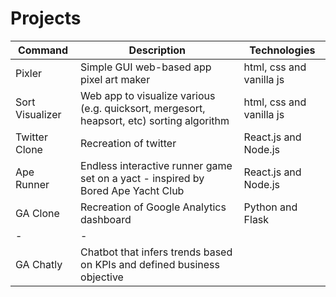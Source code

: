# Projects

| Command | Description | Technologies |
| --- | --- | --- |
| Pixler | Simple GUI web-based app pixel art maker | html, css and vanilla js |
| Sort Visualizer | Web app to visualize various (e.g. quicksort, mergesort, heapsort, etc) sorting algorithm | html, css and vanilla js |
| Twitter Clone | Recreation of twitter | React.js and Node.js |
| Ape Runner | Endless interactive runner game set on a yact - inspired by Bored Ape Yacht Club | React.js and Node.js |
| GA Clone | Recreation of Google Analytics dashboard | Python and Flask
| - | - |
| GA Chatly | Chatbot that infers trends based on KPIs and defined business objective | 






